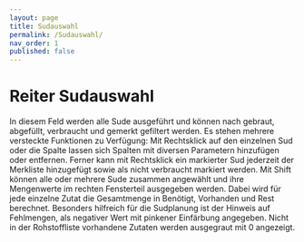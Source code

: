 ```yaml
---
layout: page
title: Sudauswahl
permalink: /Sudauswahl/
nav_order: 1
published: false
---
```


# Reiter Sudauswahl

In diesem Feld werden alle Sude ausgeführt und können nach gebraut, abgefüllt, verbraucht und gemerkt gefiltert werden. Es stehen mehrere versteckte Funktionen zu Verfügung: 
Mit Rechtsklick auf den einzelnen Sud oder die Spalte lassen sich Spalten mit diversen Parametern hinzufügen oder entfernen. 
Ferner kann mit Rechtsklick ein markierter Sud jederzeit der Merkliste hinzugefügt sowie als nicht verbraucht markiert werden. 
Mit Shift können alle oder mehrere Sude zusammen angewählt und ihre Mengenwerte im rechten Fensterteil ausgegeben werden. Dabei wird für jede einzelne Zutat die Gesamtmenge in Benötigt, Vorhanden und Rest berechnet. Besonders hilfreich für die Sudplanung ist der Hinweis auf Fehlmengen, als negativer Wert mit pinkener Einfärbung angegeben. 
Nicht in der Rohstoffliste vorhandene Zutaten werden ausgegraut mit 0 angezeigt. 

